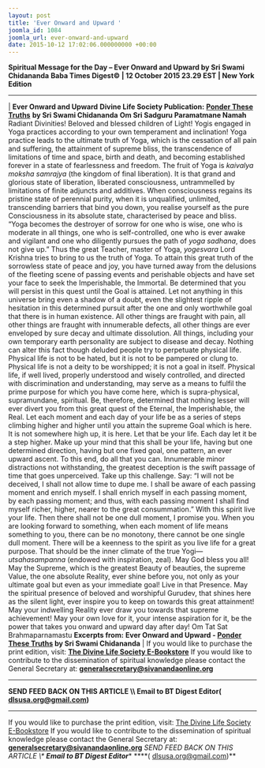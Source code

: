 ```yaml
---
layout: post
title: 'Ever Onward and Upward '
joomla_id: 1084
joomla_url: ever-onward-and-upward
date: 2015-10-12 17:02:06.000000000 +00:00
---
```

**Spiritual Message for the Day – Ever Onward and Upward by Sri Swami Chidananda**
 **Baba Times Digest© | 12 October 2015 23.29 EST | New York Edition**
* * *
| 
**Ever Onward and Upward**
**Divine Life Society Publication:** [**Ponder These Truths**](http://www.dlshq.org/download/ponder.htm#_VPID_149) **by Sri Swami Chidananda**
**Om Sri Sadguru Paramatmane Namah**
Radiant Divinities! Beloved and blessed children of Light! Yogis engaged in Yoga practices according to your own temperament and inclination! Yoga practice leads to the ultimate truth of Yoga, which is the cessation of all pain and suffering, the attainment of supreme bliss, the transcendence of limitations of time and space, birth and death, and becoming established forever in a state of fearlessness and freedom. The fruit of Yoga is _kaivalya moksha samrajya_ (the kingdom of final liberation). It is that grand and glorious state of liberation, liberated consciousness, untrammelled by limitations of finite adjuncts and additives. When consciousness regains its pristine state of perennial purity, when it is unqualified, unlimited, transcending barriers that bind you down, you realise yourself as the pure Consciousness in its absolute state, characterised by peace and bliss.
“Yoga becomes the destroyer of sorrow for one who is wise, one who is moderate in all things, one who is self-controlled, one who is ever awake and vigilant and one who diligently pursues the path of _yoga sadhana_, does not give up.” Thus the great Teacher, master of Yoga, _yogesvara_ Lord Krishna tries to bring to us the truth of Yoga.
To attain this great truth of the sorrowless state of peace and joy, you have turned away from the delusions of the fleeting scene of passing events and perishable objects and have set your face to seek the Imperishable, the Immortal. Be determined that you will persist in this quest until the Goal is attained. Let not anything in this universe bring even a shadow of a doubt, even the slightest ripple of hesitation in this determined pursuit after the one and only worthwhile goal that there is in human existence. All other things are fraught with pain, all other things are fraught with innumerable defects, all other things are ever enveloped by sure decay and ultimate dissolution.
All things, including your own temporary earth personality are subject to disease and decay. Nothing can alter this fact though deluded people try to perpetuate physical life. Physical life is not to be hated, but it is not to be pampered or clung to. Physical life is not a deity to be worshipped; it is not a goal in itself. Physical life, if well lived, properly understood and wisely controlled, and directed with discrimination and understanding, may serve as a means to fulfil the prime purpose for which you have come here, which is supra-physical, supramundane, spiritual. Be, therefore, determined that nothing lesser will ever divert you from this great quest of the Eternal, the Imperishable, the Real.
Let each moment and each day of your life be as a series of steps climbing higher and higher until you attain the supreme Goal which is here. It is not somewhere high up, it is here. Let that be your life. Each day let it be a step higher. Make up your mind that this shall be your life, having but one determined direction, having but one fixed goal, one pattern, an ever upward ascent. To this end, do all that you can.
Innumerable minor distractions not withstanding, the greatest deception is the swift passage of time that goes unperceived. Take up this challenge. Say: “I will not be deceived, I shall not allow time to dupe me. I shall be aware of each passing moment and enrich myself. I shall enrich myself in each passing moment, by each passing moment; and thus, with each passing moment I shall find myself richer, higher, nearer to the great consummation.” With this spirit live your life. Then there shall not be one dull moment, I promise you. When you are looking forward to something, when each moment of life means something to you, there can be no monotony, there cannot be one single dull moment. There will be a keenness to the spirit as you live life for a great purpose. That should be the inner climate of the true Yogi—_utsahasampanna_ (endowed with inspiration, zeal).
May God bless you all! May the Supreme, which is the greatest Beauty of beauties, the supreme Value, the one absolute Reality, ever shine before you, not only as your ultimate goal but even as your immediate goal! Live in that Presence.
May the spiritual presence of beloved and worshipful Gurudev, that shines here as the silent light, ever inspire you to keep on towards this great attainment! May your indwelling Reality ever draw you towards that supreme achievement! May your own love for it, your intense aspiration for it, be the power that takes you onward and upward day after day!
Om Tat Sat Brahmaparnamastu
**Excerpts from:** **Ever Onward and Upward - [Ponder These Truths](http://www.dlshq.org/download/ponder.htm#_VPID_149) by Sri Swami Chidananda**
 |
If you would like to purchase the print edition, visit: **[The Divine Life Society E-Bookstore](http://www.dlshq.org/download/download.htm)**
If you would like to contribute to the dissemination of spiritual knowledge please contact the General Secretary at: [](mailto:%20%3Cscript%20type=%27text/javascript%27%3E%20%3C%21--%20var%20prefix%20=%20%27ma%27%20+%20%27il%27%20+%20%27to%27;%20var%20path%20=%20%27hr%27%20+%20%27ef%27%20+%20%27=%27;%20var%20addy57016%20=%20%27generalsecretary%27%20+%20%27@%27;%20addy57016%20=%20addy57016%20+%20%27sivanandaonline%27%20+%20%27.%27%20+%20%27org%27;%20document.write%28%27%3Ca%20%27%20+%20path%20+%20%27%5C%27%27%20+%20prefix%20+%20%27:%27%20+%20addy57016%20+%20%27%5C%27%3E%27%29;%20document.write%28addy57016%29;%20document.write%28%27%3C%5C/a%3E%27%29;%20//--%3E%5Cn%20%3C/script%3E%3Cscript%20type=%27text/javascript%27%3E%20%3C%21--%20document.write%28%27%3Cspan%20style=%5C%27display:%20none;%5C%27%3E%27%29;%20//--%3E%20%3C/script%3EThis%20email%20address%20is%20being%20protected%20from%20spambots.%20You%20need%20JavaScript%20enabled%20to%20view%20it.%20%3Cscript%20type=%27text/javascript%27%3E%20%3C%21--%20document.write%28%27%3C/%27%29;%20document.write%28%27span%3E%27%29;%20//--%3E%20%3C/script%3E?subject=Contribution%20to%20Dissemination%20of%20Spiritual%20Knowledge) **generalsecretary@sivanandaonline.org**
****
**SEND FEED BACK ON THIS ARTICLE \\\ Email to BT Digest Editor[](mailto:%20%3Cscript%20type=%27text/javascript%27%3E%20%3C%21--%20var%20prefix%20=%20%27ma%27%20+%20%27il%27%20+%20%27to%27;%20var%20path%20=%20%27hr%27%20+%20%27ef%27%20+%20%27=%27;%20var%20addy72654%20=%20%27dlsusa.org%27%20+%20%27@%27;%20addy72654%20=%20addy72654%20+%20%27gmail%27%20+%20%27.%27%20+%20%27com%27;%20document.write%28%27%3Ca%20%27%20+%20path%20+%20%27%5C%27%27%20+%20prefix%20+%20%27:%27%20+%20addy72654%20+%20%27%5C%27%3E%27%29;%20document.write%28addy72654%29;%20document.write%28%27%3C%5C/a%3E%27%29;%20//--%3E%5Cn%20%3C/script%3E%3Cscript%20type=%27text/javascript%27%3E%20%3C%21--%20document.write%28%27%3Cspan%20style=%5C%27display:%20none;%5C%27%3E%27%29;%20//--%3E%20%3C/script%3EThis%20email%20address%20is%20being%20protected%20from%20spambots.%20You%20need%20JavaScript%20enabled%20to%20view%20it.%20%3Cscript%20type=%27text/javascript%27%3E%20%3C%21--%20document.write%28%27%3C/%27%29;%20document.write%28%27span%3E%27%29;%20//--%3E%20%3C/script%3E?subject=DLS%20Posts)( [dlsusa.org@gmail.com](mailto:dlsusa.org@gmail.com))**
* * *
  
If you would like to purchase the print edition, visit: [The Divine Life Society E-Bookstore](http://www.dlshq.org/download/download.htm)
If you would like to contribute to the dissemination of spiritual knowledge please contact the General Secretary at: **[generalsecretary@sivanandaonline.org](mailto:generalsecretary@sivanandaonline.org)**
**SEND FEED BACK ON THIS ARTICLE \\\**  **Email to BT Digest Editor**** [](mailto:%20%3Cscript%20type=%27text/javascript%27%3E%20%3C%21--%20var%20prefix%20=%20%27ma%27%20+%20%27il%27%20+%20%27to%27;%20var%20path%20=%20%27hr%27%20+%20%27ef%27%20+%20%27=%27;%20var%20addy72654%20=%20%27dlsusa.org%27%20+%20%27@%27;%20addy72654%20=%20addy72654%20+%20%27gmail%27%20+%20%27.%27%20+%20%27com%27;%20document.write%28%27%3Ca%20%27%20+%20path%20+%20%27%5C%27%27%20+%20prefix%20+%20%27:%27%20+%20addy72654%20+%20%27%5C%27%3E%27%29;%20document.write%28addy72654%29;%20document.write%28%27%3C%5C/a%3E%27%29;%20//--%3E%5Cn%20%3C/script%3E%3Cscript%20type=%27text/javascript%27%3E%20%3C%21--%20document.write%28%27%3Cspan%20style=%5C%27display:%20none;%5C%27%3E%27%29;%20//--%3E%20%3C/script%3EThis%20email%20address%20is%20being%20protected%20from%20spambots.%20You%20need%20JavaScript%20enabled%20to%20view%20it.%20%3Cscript%20type=%27text/javascript%27%3E%20%3C%21--%20document.write%28%27%3C/%27%29;%20document.write%28%27span%3E%27%29;%20//--%3E%20%3C/script%3E?subject=DLS%20Posts)****( [dlsusa.org@gmail.com](mailto:dlsusa.org@gmail.com))**  
